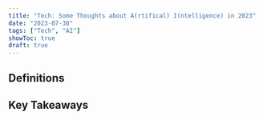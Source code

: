 ```yaml
---
title: "Tech: Some Thoughts about A(rtifical) I(ntelligence) in 2023"
date: "2023-07-30"
tags: ["Tech", "AI"]
showToc: true
draft: true
---
```


## Definitions


## Key Takeaways